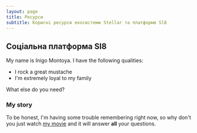 ```yaml
---
layout: page
title: Ресурси
subtitle: Корисні ресурси екосистеми Stellar та платформи Sl8
---
```


## Соціальна платформа Sl8

My name is Inigo Montoya. I have the following qualities:

- I rock a great mustache
- I'm extremely loyal to my family

What else do you need?

### My story

To be honest, I'm having some trouble remembering right now, so why don't you just watch [my movie](https://en.wikipedia.org/wiki/The_Princess_Bride_%28film%29) and it will answer **all** your questions.
